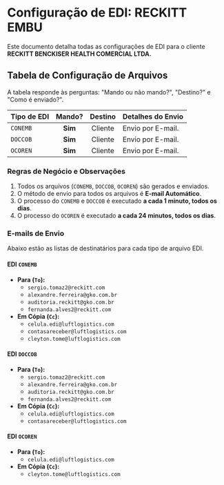 # Configuração de EDI: RECKITT EMBU

Este documento detalha todas as configurações de EDI para o cliente **RECKITT BENCKISER HEALTH COMERCIAL LTDA.**

## Tabela de Configuração de Arquivos

A tabela responde às perguntas: "Mando ou não mando?", "Destino?" e "Como é enviado?".

| Tipo de EDI | Mando? | Destino | Detalhes do Envio |
| :---------- | :----: | :-------: | :--------------------------------------------------- |
| `CONEMB`    | **Sim**| Cliente   | Envio por E-mail.|
| `DOCCOB`    | **Sim**| Cliente   | Envio por E-mail.|
| `OCOREN`    | **Sim**| Cliente   | Envio por E-mail.|

### Regras de Negócio e Observações
1.  Todos os arquivos (`CONEMB`, `DOCCOB`, `OCOREN`) são gerados e enviados.
2.  O método de envio para todos os arquivos é **E-mail Automático**.
3.  O processo do `CONEMB` e `DOCCOB` é executado **a cada 1 minuto, todos os dias**.
4.  O processo do `OCOREN` é executado **a cada 24 minutos, todos os dias**.

### E-mails de Envio
<div id="emails-de-envio"></div>

Abaixo estão as listas de destinatários para cada tipo de arquivo EDI.

#### **EDI `CONEMB`**
* **Para (`To`):**
    * `sergio.tomaz2@reckitt.com`
    * `alexandre.ferreira@gko.com.br`
    * `auditoria.reckitt@gko.com.br`
    * `fernanda.alves2@reckitt.com`
* **Em Cópia (`Cc`):**
    * `celula.edi@luftlogistics.com`
    * `contasareceber@luftlogistics.com`
    * `cleyton.tome@luftlogistics.com`

#### **EDI `DOCCOB`**
* **Para (`To`):**
    * `sergio.tomaz2@reckitt.com`
    * `alexandre.ferreira@gko.com.br`
    * `auditoria.reckitt@gko.com.br`
    * `fernanda.alves2@reckitt.com`
* **Em Cópia (`Cc`):**
    * `celula.edi@luftlogistics.com`
    * `contasareceber@luftlogistics.com`

#### **EDI `OCOREN`**
* **Para (`To`):**
    * `celula.edi@luftlogistics.com`
* **Em Cópia (`Cc`):**
    * `cleyton.tome@luftlogistics.com`
